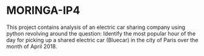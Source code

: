 # MORINGA-IP4
This project contains analysis of an electric car sharing company using python revolving around the question: Identify the most popular hour of the day for picking up a shared electric car (Bluecar) in the city of Paris over the month of April 2018.

